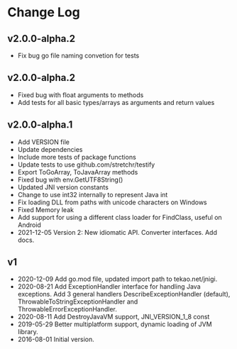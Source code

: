 # Change Log

## v2.0.0-alpha.2
- Fix bug go file naming convetion for tests

## v2.0.0-alpha.2
- Fixed bug with float arguments to methods
- Add tests for all basic types/arrays as arguments and return values

## v2.0.0-alpha.1
- Add VERSION file
- Update dependencies
- Include more tests of package functions
- Update tests to use github.com/stretchr/testify
- Export ToGoArray, ToJavaArray methods
- Fixed bug with env.GetUTF8String()
- Updated JNI version constants
- Change to use int32 internally to represent Java int
- Fix loading DLL from paths with unicode characters on Windows
- Fixed Memory leak
- Add support for using a different class loader for FindClass, useful on Android
- 2021-12-05 Version 2: New idiomatic API. Converter interfaces. Add docs.

## v1
- 2020-12-09 Add go.mod file, updated import path to tekao.net/jnigi.
- 2020-08-21 Add ExceptionHandler interface for handling Java exceptions. Add 3 general handlers DescribeExceptionHandler (default), ThrowableToStringExceptionHandler and ThrowableErrorExceptionHandler.
- 2020-08-11 Add DestroyJavaVM support, JNI_VERSION_1_8 const
- 2019-05-29 Better multiplatform support, dynamic loading of JVM library.
- 2016-08-01 Initial version.
